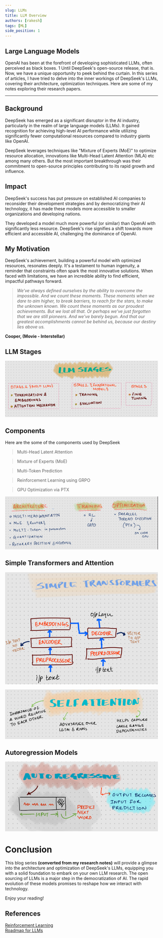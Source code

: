 ```yaml
---
slug: LLMs
title: LLM Overview
authors: [rakesh]
tags: [ML]
side_position: 1
---
```




## Large Language Models
OpenAI has been at the forefront of developing sophisticated LLMs, often perceived as black boxes. 1  Until DeepSeek's open-source release, that is. Now, we have a unique opportunity to peek behind the curtain. In this series of articles, I have tried to delve into the inner workings of DeepSeek's LLMs, covering their architecture, optimization techniques. Here are some of my notes exploring their research papers.

<!-- truncate -->
---


## Background
DeepSeek has emerged as a significant disruptor in the AI industry, particularly in the realm of large language models (LLMs). It gained recognition for achieving high-level AI performance while utilizing significantly fewer computational resources compared to industry giants like OpenAI. 

DeepSeek leverages techniques like "Mixture of Experts (MoE)"  to optimize resource allocation,  innovations like Multi-Head Latent Attention (MLA) etc among many others. But the most important breakthrough was their commitment to open-source principles contributing to its rapid growth and influence. 

## Impact

DeepSeek's success has put pressure on established AI companies to reconsider their development strategies and by democratizing their AI technology, it has made these models more accessible to smaller organizations and developing nations.

They developed a model much more powerful (or similar) than OpenAI with significantly less resource. DeepSeek's rise signifies a shift towards more efficient and accessible AI, challenging the dominance of OpenAI.

## My Motivation

DeepSeek's achievement, building a powerful model with optimized resources, resonates deeply. It's a testament to human ingenuity, a reminder that constraints often spark the most innovative solutions. When faced with limitations, we have an incredible ability to find efficient, impactful pathways forward.



> *We've always defined ourselves by the ability to overcome the impossible. And we count these moments. These moments when we dare to aim higher, to break barriers, to reach for the stars, to make the unknown known. We count these moments as our proudest achievements. But we lost all that. Or perhaps we've just forgotten that we are still pioneers. And we've barely begun. And that our greatest accomplishments cannot be behind us, because our destiny lies above us.*

**Cooper, (Movie - Interstellar)**

## LLM Stages
![alt text](img/LLMStages.png)

## Components

Here are the some of the components used by DeepSeek 

> Multi-Head Latent Attention 

> Mixture of Experts (MoE)   

> Multi-Token Prediction   

> Reinforcement Learning using GRPO  

> GPU Optimization via PTX  

![Overview](img/Llmdetails.png)

## Simple Transformers and Attention

![alt text](img/simpleTransormers.png)

![alt text](<img/selfAttention .png>)

## Autoregression Models

![alt text](img/AutoregressiveModel.png)




# Conclusion

This blog series **(converted from my research notes)** will provide a glimpse into the architecture and optimization of DeepSeek's LLMs, equipping you with a solid foundation to embark on your own LLM research. The open sourcing of LLMs is a major step in the democratization of AI. The rapid evolution of these models promises to reshape how we interact with technology. 

Enjoy your reading!

## References

[Reinforcement Learning](https://arxiv.org/pdf/2501.12948)  
[Roadmap for LLMs](https://github.com/rvbug/NLP)


